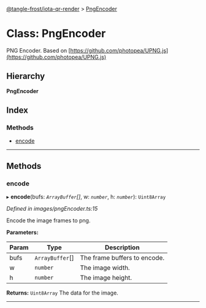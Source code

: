 [@tangle-frost/iota-qr-render](../README.md) > [PngEncoder](../classes/pngencoder.md)

# Class: PngEncoder

PNG Encoder. Based on [https://github.com/photopea/UPNG.js](https://github.com/photopea/UPNG.js)

## Hierarchy

**PngEncoder**

## Index

### Methods

* [encode](pngencoder.md#encode)

---

## Methods

<a id="encode"></a>

###  encode

▸ **encode**(bufs: *`ArrayBuffer`[]*, w: *`number`*, h: *`number`*): `Uint8Array`

*Defined in images/pngEncoder.ts:15*

Encode the image frames to png.

**Parameters:**

| Param | Type | Description |
| ------ | ------ | ------ |
| bufs | `ArrayBuffer`[] |  The frame buffers to encode. |
| w | `number` |  The image width. |
| h | `number` |  The image height. |

**Returns:** `Uint8Array`
The data for the image.

___

